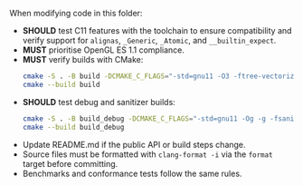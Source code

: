 When modifying code in this folder:

- **SHOULD** test C11 features with the toolchain to ensure compatibility and verify support for `alignas`, `_Generic`, `_Atomic`, and `__builtin_expect`.
- **MUST** prioritise OpenGL ES 1.1 compliance.
- **MUST** verify builds with CMake:
  ```bash
  cmake -S . -B build -DCMAKE_C_FLAGS="-std=gnu11 -O3 -ftree-vectorize"
  cmake --build build
  ```
- **SHOULD** test debug and sanitizer builds:
  ```bash
  cmake -S . -B build_debug -DCMAKE_C_FLAGS="-std=gnu11 -Og -g -fsanitize=undefined,address"
  cmake --build build_debug
  ```
- Update README.md if the public API or build steps change.
- Source files must be formatted with `clang-format -i` via the `format` target before committing.
- Benchmarks and conformance tests follow the same rules.
